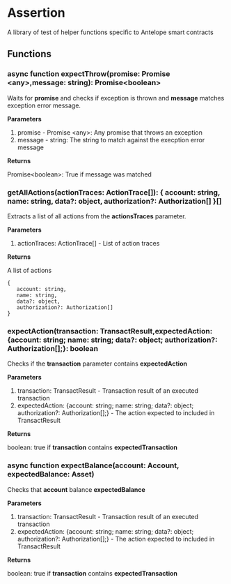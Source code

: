 # Assertion

A library of test of helper functions specific to Antelope smart contracts

## Functions

### async function expectThrow(promise: Promise &lt;any&gt;,message: string): Promise&lt;boolean&gt;
Waits for **promise** and checks if exception is thrown and **message** matches exception error message.

**Parameters**
1. promise - Promise &lt;any&gt;: Any promise that throws an exception
2. message - string: The string to match against the execption error message

**Returns**

Promise&lt;boolean&gt;: True if message was matched

### getAllActions(actionTraces: ActionTrace[]): { account: string, name: string, data?: object, authorization?: Authorization[] }[]
Extracts a list of all actions from the **actionsTraces** parameter.

**Parameters**
1. actionTraces: ActionTrace[] - List of action traces

**Returns**

A list of actions
```
{ 
   account: string, 
   name: string, 
   data?: object, 
   authorization?: Authorization[] 
}
```

### expectAction(transaction: TransactResult,expectedAction: {account: string; name: string; data?: object; authorization?: Authorization[];}: boolean
Checks if the **transaction** parameter contains **expectedAction**

**Parameters**
1. transaction: TransactResult - Transaction result of an executed transaction
2. expectedAction: {account: string; name: string; data?: object; authorization?: Authorization[];} - The action expected to included in TransactResult

**Returns**

boolean: true if **transaction** contains **expectedTransaction**


### async function expectBalance(account: Account, expectedBalance: Asset)
Checks that **account** balance **expectedBalance**

**Parameters**
1. transaction: TransactResult - Transaction result of an executed transaction
2. expectedAction: {account: string; name: string; data?: object; authorization?: Authorization[];} - The action expected to included in TransactResult

**Returns**

boolean: true if **transaction** contains **expectedTransaction**


